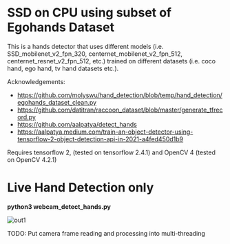 # SSD on CPU using subset of Egohands Dataset

This is a hands detector that uses different models (i.e. SSD_mobilenet_v2_fpn_320, centernet_mobilenet_v2_fpn_512, centernet_resnet_v2_fpn_512, etc.) 
trained on different datasets (i.e. coco hand, ego hand, tv hand datasets etc.).

Acknowledgements:
- https://github.com/molyswu/hand_detection/blob/temp/hand_detection/egohands_dataset_clean.py
- https://github.com/datitran/raccoon_dataset/blob/master/generate_tfrecord.py
- https://github.com/aalpatya/detect_hands
- https://aalpatya.medium.com/train-an-object-detector-using-tensorflow-2-object-detection-api-in-2021-a4fed450d1b9

Requires tensorflow 2, (tested on tensorflow 2.4.1)
and OpenCV 4 (tested on OpenCV 4.2.1)

# Live Hand Detection only
**python3 webcam_detect_hands.py**
    
![out1](https://user-images.githubusercontent.com/46225891/110107527-e845e200-7da2-11eb-80a0-e9f9ec74a756.gif)


TODO: Put camera frame reading and processing into multi-threading

